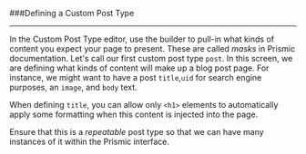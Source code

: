 ###Defining a Custom Post Type

---

In the Custom Post Type editor, use the builder to pull-in what kinds of content you expect your page to present. These are called *masks* in Prismic documentation. Let's call our first custom post type `post`. In this screen, we are defining what kinds of content will make up a blog post page. For instance, we might want to have a post `title`,`uid` for search engine purposes, an `image`, and `body` text.

When defining `title`, you can allow only `<h1>` elements to automatically apply some formatting when this content is injected into the page.

Ensure that this is a *repeatable* post type so that we can have many instances of it within the Prismic interface.

